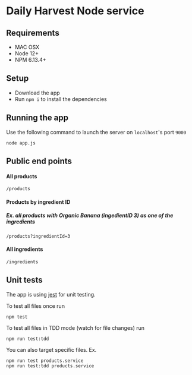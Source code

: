 # Daily Harvest Node service

## Requirements

* MAC OSX
* Node 12+
* NPM 6.13.4+

## Setup

* Download the app
* Run `npm i` to install the dependencies

## Running the app

Use the following command to launch the server on `localhost`'s port `9000`

```
node app.js
```

## Public end points

#### All products

```
/products
```

#### Products by ingredient ID

##### Ex. all products with Organic Banana (ingedientID 3) as one of the ingredients

```
/products?ingredientId=3
```

#### All ingredients

```
/ingredients
```

## Unit tests

The app is using [jest](https://jestjs.io/) for unit testing.

To test all files once run

```
npm test
```

To test all files in TDD mode (watch for file changes) run

```
npm run test:tdd
```

You can also target specific files.
Ex.

```
npm run test products.service
npm run test:tdd products.service
```